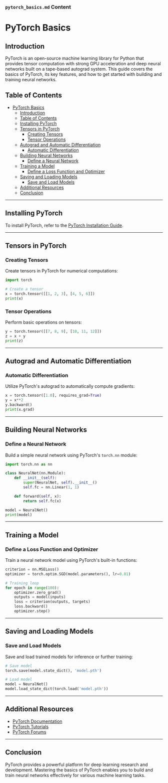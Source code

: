 ### `pytorch_basics.md` Content


# PyTorch Basics

## Introduction

PyTorch is an open-source machine learning library for Python that provides tensor computation with strong GPU acceleration and deep neural networks built on a tape-based autograd system. This guide covers the basics of PyTorch, its key features, and how to get started with building and training neural networks.

## Table of Contents

- [PyTorch Basics](#pytorch-basics)
  - [Introduction](#introduction)
  - [Table of Contents](#table-of-contents)
  - [Installing PyTorch](#installing-pytorch)
  - [Tensors in PyTorch](#tensors-in-pytorch)
    - [Creating Tensors](#creating-tensors)
    - [Tensor Operations](#tensor-operations)
  - [Autograd and Automatic Differentiation](#autograd-and-automatic-differentiation)
    - [Automatic Differentiation](#automatic-differentiation)
  - [Building Neural Networks](#building-neural-networks)
    - [Define a Neural Network](#define-a-neural-network)
  - [Training a Model](#training-a-model)
    - [Define a Loss Function and Optimizer](#define-a-loss-function-and-optimizer)
  - [Saving and Loading Models](#saving-and-loading-models)
    - [Save and Load Models](#save-and-load-models)
  - [Additional Resources](#additional-resources)
  - [Conclusion](#conclusion)

---

## Installing PyTorch

To install PyTorch, refer to the [PyTorch Installation Guide](../installation/pytorch_installation.md).

---

## Tensors in PyTorch

### Creating Tensors

Create tensors in PyTorch for numerical computations:

```python
import torch

# Create a tensor
x = torch.tensor([[1, 2, 3], [4, 5, 6]])
print(x)
```

### Tensor Operations

Perform basic operations on tensors:

```python
y = torch.tensor([[7, 8, 9], [10, 11, 12]])
z = x + y
print(z)
```

---

## Autograd and Automatic Differentiation

### Automatic Differentiation

Utilize PyTorch's autograd to automatically compute gradients:

```python
x = torch.tensor([1.0], requires_grad=True)
y = x**2
y.backward()
print(x.grad)
```

---

## Building Neural Networks

### Define a Neural Network

Build a simple neural network using PyTorch's `torch.nn` module:

```python
import torch.nn as nn

class NeuralNet(nn.Module):
    def __init__(self):
        super(NeuralNet, self).__init__()
        self.fc = nn.Linear(1, 1)

    def forward(self, x):
        return self.fc(x)

model = NeuralNet()
print(model)
```

---

## Training a Model

### Define a Loss Function and Optimizer

Train a neural network model using PyTorch's built-in functions:

```python
criterion = nn.MSELoss()
optimizer = torch.optim.SGD(model.parameters(), lr=0.01)

# Training loop
for epoch in range(100):
    optimizer.zero_grad()
    outputs = model(inputs)
    loss = criterion(outputs, targets)
    loss.backward()
    optimizer.step()
```

---

## Saving and Loading Models

### Save and Load Models

Save and load trained models for inference or further training:

```python
# Save model
torch.save(model.state_dict(), 'model.pth')

# Load model
model = NeuralNet()
model.load_state_dict(torch.load('model.pth'))
```

---

## Additional Resources

- [PyTorch Documentation](https://pytorch.org/docs/stable/index.html)
- [PyTorch Tutorials](https://pytorch.org/tutorials/index.html)
- [PyTorch Forums](https://discuss.pytorch.org/)

---

## Conclusion

PyTorch provides a powerful platform for deep learning research and development. Mastering the basics of PyTorch enables you to build and train neural networks effectively for various machine learning tasks.

